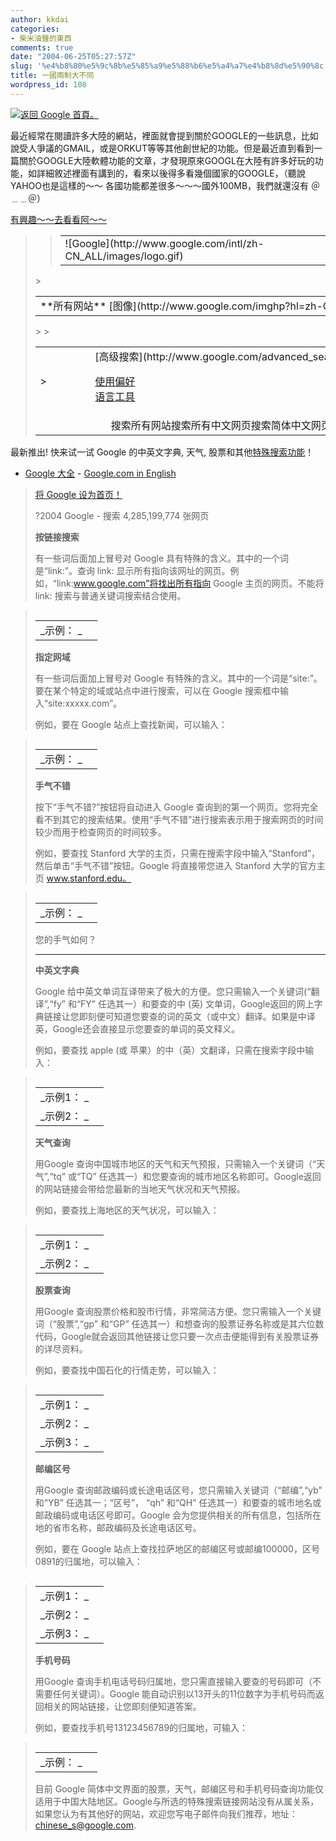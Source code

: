 ```yaml
---
author: kkdai
categories:
- 柴米油鹽的東西
comments: true
date: "2004-06-25T05:27:57Z"
slug: '%e4%b8%80%e5%9c%8b%e5%85%a9%e5%88%b6%e5%a4%a7%e4%b8%8d%e5%90%8c'
title: 一國兩制大不同
wordpress_id: 108
---
```


[![返回 Google 首頁。](http://www.google.com/images/google_sm.gif)](http://www.google.com/)

最近經常在閱讀許多大陸的網站，裡面就會提到關於GOOGLE的一些訊息，比如說受人爭議的GMAIL，或是ORKUT等等其他創世紀的功能。但是最近直到看到一篇關於GOOGLE大陸軟體功能的文章，才發現原來GOOGL在大陸有許多好玩的功能，如詳細敘述裡面有講到的，看來以後得多看幾個國家的GOOGLE，（聽說YAHOO也是這樣的～～ 各國功能都差很多～～～國外100MB，我們就還沒有  ＠﹍﹍＠）


[有興趣～～去看看阿～～](http://www.google.com/intl/zh-CN/features.html#dictionary)
<!--more-->


<blockquote>

> 
> <table cellpadding="0" border="0" cellspacing="0" ><tbody ><tr >
> <td >![Google](http://www.google.com/intl/zh-CN_ALL/images/logo.gif)
> </td></tr></tbody></table>  
<table cellpadding="4" border="0" cellspacing="0" ><tbody ><tr >
> <td nowrap="true" class="q" >**所有网站**    [图像](http://www.google.com/imghp?hl=zh-CN&tab=wi)    [网上论坛](http://www.google.com/grphp?hl=zh-CN&tab=wg)    [网页目录](http://www.google.com/dirhp?hl=zh-CN&tab=wd)    
> </td></tr></tbody></table><table cellpadding="0" cellspacing="0" ><tbody ><tr valign="middle" >
> <td width="25%" >
> </td>
> <td align="center" >   

> </td>
> <td width="25%" nowrap="true" valign="top" >  [高级搜索](http://www.google.com/advanced_search?hl=zh-CN)  
 [使用偏好](http://www.google.com/preferences?hl=zh-CN)  
 [语言工具](http://www.google.com/language_tools?hl=zh-CN)
> </td></tr><tr >
> <td colspan="3" align="center" >搜索所有网站搜索所有中文网页搜索简体中文网页
> </td></tr></tbody></table>
> 
>   
最新推出! 快来试一试 Google 的中英文字典, 天气, 股票和其他[特殊搜索功能](http://www.google.com/intl/zh-CN/features.html#dictionary)！  
  
  
- [Google 大全](http://www.google.com/intl/zh-CN/about.html) - [Google.com in English](http://www.google.com/ncr)
> 
> [将 Google 设为首页！](http://www.google.com/mgyhp.html)
> 
> ?2004 Google - 搜索 4,285,199,774 张网页
> 
> **按链接搜索**
> 
> 有一些词后面加上冒号对 Google 具有特殊的含义。其中的一个词是“link:”。查询 link: 显示所有指向该网址的网页。例如，“link:www.google.com”将找出所有指向 Google 主页的网页。不能将 link: 搜索与普通关键词搜索结合使用。
> 
> <table cellpadding="0" align="left" cellspacing="0" ><tbody ><tr align="left" valign="baseline" >
> <td >_示例：  _
> </td>
> <td >    
> </td></tr></tbody></table>  
  
  

> 
> * * *
> 
> **指定网域**
> 
> 有一些词后面加上冒号对 Google 有特殊的含义。其中的一个词是“site:”。要在某个特定的域或站点中进行搜索，可以在 Google 搜索框中输入“site:xxxxx.com”。
> 
> 例如，要在 Google 站点上查找新闻，可以输入：
> 
> <table cellpadding="0" align="left" cellspacing="0" ><tbody ><tr align="left" valign="baseline" >
> <td >_示例：  _
> </td>
> <td >    
> </td></tr></tbody></table>  

> 
> * * *
> 
> **手气不错**
> 
> 按下“手气不错?”按钮将自动进入 Google 查询到的第一个网页。您将完全看不到其它的搜索结果。使用“手气不错”进行搜索表示用于搜索网页的时间较少而用于检查网页的时间较多。
> 
> 例如，要查找 Stanford 大学的主页，只需在搜索字段中输入“Stanford”，然后单击“手气不错”按钮。Google 将直接带您进入 Stanford 大学的官方主页 www.stanford.edu。
> 
> <table cellpadding="0" align="left" cellspacing="0" ><tbody ><tr align="left" valign="baseline" >
> <td >_示例：  _
> </td>
> <td >    
> </td></tr></tbody></table>  
  
  

> 
> 您的手气如何？
> 
> * * *
> 
> **中英文字典**
> 
> Google 给中英文单词互译带来了极大的方便。您只需输入一个关键词(“翻译”,“fy” 和“FY” 任选其一）和要查的中 (英) 文单词，Google返回的网上字典链接让您即刻便可知道您要查的词的英文（或中文）翻译。如果是中译英，Google还会直接显示您要查的单词的英文释义。
> 
> 例如，要查找 apple (或 苹果）的中（英）文翻译，只需在搜索字段中输入：
> 
> <table cellpadding="0" align="left" cellspacing="0" ><tbody ><tr align="left" valign="baseline" >
> <td >_示例1：  _
> </td>
> <td >    
> </td></tr><tr align="left" valign="baseline" >
> <td >_示例2：  _
> </td>
> <td >    
> </td></tr></tbody></table>  
  
  
  
  

> 
> * * *
> 
> **天气查询**
> 
> 用Google 查询中国城市地区的天气和天气预报，只需输入一个关键词（“天气”,“tq” 或“TQ” 任选其一）和您要查询的城市地区名称即可。Google返回的网站链接会带给您最新的当地天气状况和天气预报。
> 
> 例如，要查找上海地区的天气状况，可以输入：
> 
> <table cellpadding="0" align="left" cellspacing="0" ><tbody ><tr align="left" valign="baseline" >
> <td >_示例1：  _
> </td>
> <td >    
> </td></tr><tr align="left" valign="baseline" >
> <td >_示例2：  _
> </td>
> <td >    
> </td></tr></tbody></table>  
  
  
  
  

> 
> * * *
> 
> **股票查询**
> 
> 用Google 查询股票价格和股市行情，非常简洁方便。您只需输入一个关键词（“股票”,“gp” 和“GP” 任选其一）和想查询的股票证券名称或是其六位数代码，Google就会返回其他链接让您只要一次点击便能得到有关股票证券的详尽资料。
> 
> 例如，要查找中国石化的行情走势，可以输入：
> 
> <table cellpadding="0" align="left" cellspacing="0" ><tbody ><tr align="left" valign="baseline" >
> <td >_示例1：  _
> </td>
> <td >    
> </td></tr><tr align="left" valign="baseline" >
> <td >_示例2：  _
> </td>
> <td >    
> </td></tr><tr align="left" valign="baseline" >
> <td >_示例3：  _
> </td>
> <td >    
> </td></tr></tbody></table>  
  
  
  
  
  
  

> 
> * * *
> 
> **邮编区号**
> 
> 用Google 查询邮政编码或长途电话区号，您只需输入关键词（“邮编”,“yb” 和“YB” 任选其一；“区号”， “qh” 和“QH” 任选其一）和要查的城市地名或邮政编码或电话区号即可。Google 会为您提供相关的所有信息，包括所在地的省市名称，邮政编码及长途电话区号。
> 
> 例如，要在 Google 站点上查找拉萨地区的邮编区号或邮编100000，区号0891的归属地，可以输入：
> 
> <table cellpadding="0" align="left" cellspacing="0" ><tbody ><tr align="left" valign="baseline" >
> <td >_示例1：  _
> </td>
> <td >    
> </td></tr><tr align="left" valign="baseline" >
> <td >_示例2：  _
> </td>
> <td >    
> </td></tr><tr align="left" valign="baseline" >
> <td >_示例3：  _
> </td>
> <td >    
> </td></tr></tbody></table>  
  
  
  
  
  

> 
> * * *
> 
>   

> 
> **手机号码**
> 
> 用Google 查询手机电话号码归属地，您只需直接输入要查的号码即可（不需要任何关键词）。Google 能自动识别以13开头的11位数字为手机号码而返回相关的网站链接，让您即刻便知道答案。
> 
> 例如，要查找手机号13123456789的归属地，可输入：
> 
> <table cellpadding="0" align="left" cellspacing="0" ><tbody ><tr align="left" valign="baseline" >
> <td >_示例：  _
> </td>
> <td >    
> </td></tr></tbody></table>  
  
  

> 
> 目前 Google 简体中文界面的股票，天气，邮编区号和手机号码查询功能仅适用于中国大陆地区。Google与所选的特殊搜索链接网站没有从属关系，如果您认为有其他好的网站，欢迎您写电子邮件向我们推荐，地址：[chinese_s@google.com](mailto:chinese_s@google.com). 
> 
> 
</blockquote>
